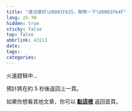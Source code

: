 ```yaml
---
title: "還沒做好\U0001F625，稍等一下\U0001F64F"
lang: zh-TW
hidden: true
sticky: false
top: false
abbrlink: 43213
date:
tags:
categories:
---
```

火速趕稿中...
<!--more-->

預計將在約 <span id="timeout">5</span> 秒後返回上一頁。

如果你想看其他文章，你可以 **[點這裡](/)** 返回首頁。

<script>
let countTime = 5;

function count() {
  document.getElementById('timeout').textContent = countTime;
  countTime -= 1;
  if(countTime === 0){
    history.back(); // 記得改成自己網址 Url
  }
  setTimeout(() => {
    count();
  }, 1000);
}

count();
</script>
